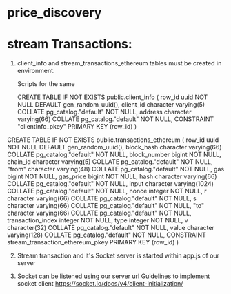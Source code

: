 # price_discovery

# stream Transactions:

1. client_info and stream_transactions_ethereum tables must be created in environment.

    Scripts for the same

    CREATE TABLE IF NOT EXISTS public.client_info
(
    row_id uuid NOT NULL DEFAULT gen_random_uuid(),
    client_id character varying(5) COLLATE pg_catalog."default" NOT NULL,
    address character varying(66) COLLATE pg_catalog."default" NOT NULL,
    CONSTRAINT "clientInfo_pkey" PRIMARY KEY (row_id)
)

CREATE TABLE IF NOT EXISTS public.transactions_ethereum
(
    row_id uuid NOT NULL DEFAULT gen_random_uuid(),
    block_hash character varying(66) COLLATE pg_catalog."default" NOT NULL,
    block_number bigint NOT NULL,
    chain_id character varying(5) COLLATE pg_catalog."default" NOT NULL,
    "from" character varying(48) COLLATE pg_catalog."default" NOT NULL,
    gas bigint NOT NULL,
    gas_price bigint NOT NULL,
    hash character varying(66) COLLATE pg_catalog."default" NOT NULL,
    input character varying(1024) COLLATE pg_catalog."default" NOT NULL,
    nonce integer NOT NULL,
    r character varying(66) COLLATE pg_catalog."default" NOT NULL,
    s character varying(66) COLLATE pg_catalog."default" NOT NULL,
    "to" character varying(66) COLLATE pg_catalog."default" NOT NULL,
    transaction_index integer NOT NULL,
    type integer NOT NULL,
    v character(32) COLLATE pg_catalog."default" NOT NULL,
    value character varying(128) COLLATE pg_catalog."default" NOT NULL,
    CONSTRAINT stream_transaction_ethereum_pkey PRIMARY KEY (row_id)
)

2. Stream transaction and it's Socket server is started within app.js of our server

3. Socket can be listened using our server url
   Guidelines to implement socket client https://socket.io/docs/v4/client-initialization/
